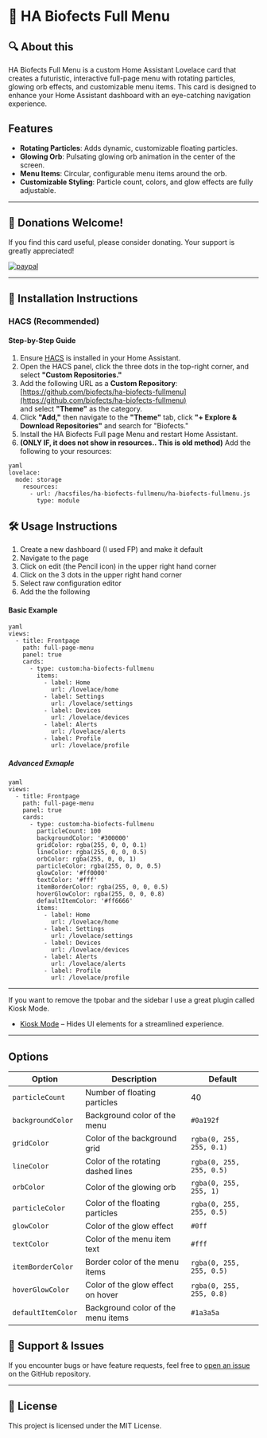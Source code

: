 # 🚀 HA Biofects Full Menu

## 🔍 About this

HA Biofects Full Menu is a custom Home Assistant Lovelace card that creates a futuristic, interactive full-page menu with rotating particles, glowing orb effects, and customizable menu items. This card is designed to enhance your Home Assistant dashboard with an eye-catching navigation experience.


## Features

- **Rotating Particles**: Adds dynamic, customizable floating particles.
- **Glowing Orb**: Pulsating glowing orb animation in the center of the screen.
- **Menu Items**: Circular, configurable menu items around the orb.
- **Customizable Styling**: Particle count, colors, and glow effects are fully adjustable.



---

## 💸 Donations Welcome!
If you find this card useful, please consider donating. Your support is greatly appreciated!

[![paypal](https://www.paypalobjects.com/en_US/i/btn/btn_donateCC_LG.gif)](https://www.paypal.com/cgi-bin/webscr?cmd=_s-xclick&hosted_button_id=TWRQVYJWC77E6)

---


## 🚀 Installation Instructions

### HACS (Recommended)

#### Step-by-Step Guide

1. Ensure [HACS](https://hacs.xyz/) is installed in your Home Assistant.
2. Open the HACS panel, click the three dots in the top-right corner, and select **"Custom Repositories."**
3. Add the following URL as a **Custom Repository**:  
   [https://github.com/biofects/ha-biofects-fullmenu](https://github.com/biofects/ha-biofects-fullmenu)  
   and select **"Theme"** as the category.
4. Click **"Add,"** then navigate to the **"Theme"** tab, click **"+ Explore & Download Repositories"** and search for "Biofects."
5. Install the HA Biofects Full page Menu and restart Home Assistant.
6. **(ONLY IF, it does not show in resources.. This is old method)** Add the following to your resources: 

```
yaml
lovelace:
  mode: storage
    resources:
      - url: /hacsfiles/ha-biofects-fullmenu/ha-biofects-fullmenu.js
        type: module
```


## 🛠️ Usage Instructions

1. Create a new dashboard (I used FP) and make it default
2. Navigate to the page
3. Click on edit (the Pencil icon) in the upper right hand corner
4. Click on the 3 dots in the upper right hand corner
5. Select raw configuration editor
6. Add the the following

#### Basic Example

```
yaml
views:
  - title: Frontpage
    path: full-page-menu
    panel: true
    cards:
      - type: custom:ha-biofects-fullmenu
        items:
          - label: Home
            url: /lovelace/home
          - label: Settings
            url: /lovelace/settings
          - label: Devices
            url: /lovelace/devices
          - label: Alerts
            url: /lovelace/alerts
          - label: Profile
            url: /lovelace/profile
```

##### Advanced Exmaple
```
yaml
views:
  - title: Frontpage
    path: full-page-menu
    panel: true
    cards:
      - type: custom:ha-biofects-fullmenu
        particleCount: 100
        backgroundColor: '#300000'
        gridColor: rgba(255, 0, 0, 0.1)
        lineColor: rgba(255, 0, 0, 0.5)
        orbColor: rgba(255, 0, 0, 1)
        particleColor: rgba(255, 0, 0, 0.5)
        glowColor: '#ff0000'
        textColor: '#fff'
        itemBorderColor: rgba(255, 0, 0, 0.5)
        hoverGlowColor: rgba(255, 0, 0, 0.8)
        defaultItemColor: '#ff6666'
        items:
          - label: Home
            url: /lovelace/home
          - label: Settings
            url: /lovelace/settings
          - label: Devices
            url: /lovelace/devices
          - label: Alerts
            url: /lovelace/alerts
          - label: Profile
            url: /lovelace/profile
```


---

If you want to remove the tpobar and the sidebar I use a great plugin called Kiosk Mode. 
- [Kiosk Mode](https://github.com/maykar/kiosk-mode) – Hides UI elements for a streamlined experience.

---



## Options
| **Option**          | **Description**                                                       | **Default**                        |
|---------------------|-----------------------------------------------------------------------|------------------------------------|
| `particleCount`      | Number of floating particles                                          | 40                                 |
| `backgroundColor`    | Background color of the menu                                          | `#0a192f`                          |
| `gridColor`          | Color of the background grid                                          | `rgba(0, 255, 255, 0.1)`           |
| `lineColor`          | Color of the rotating dashed lines                                    | `rgba(0, 255, 255, 0.5)`           |
| `orbColor`           | Color of the glowing orb                                              | `rgba(0, 255, 255, 1)`             |
| `particleColor`      | Color of the floating particles                                       | `rgba(0, 255, 255, 0.5)`           |
| `glowColor`          | Color of the glow effect                                              | `#0ff`                             |
| `textColor`          | Color of the menu item text                                           | `#fff`                             |
| `itemBorderColor`    | Border color of the menu items                                        | `rgba(0, 255, 255, 0.5)`           |
| `hoverGlowColor`     | Color of the glow effect on hover                                     | `rgba(0, 255, 255, 0.8)`           |
| `defaultItemColor`   | Background color of the menu items                                    | `#1a3a5a`                          |



## 🐛 Support & Issues
If you encounter bugs or have feature requests, feel free to [open an issue](https://github.com/biofects/ha-biofects-fullmenu) on the GitHub repository.

---

## 📜 License
This project is licensed under the MIT License.
